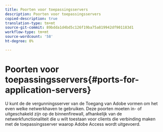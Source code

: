 ```yaml
---
title: Poorten voor toepassingsservers
description: Poorten voor toepassingsservers
copied-description: true
translation-type: tm+mt
source-git-commit: 89bdda1d4bd5c126f19ba75a819942df901183d1
workflow-type: tm+mt
source-wordcount: '58'
ht-degree: 0%

---
```



# Poorten voor toepassingsservers{#ports-for-application-servers}

U kunt de de vergunningsserver van de Toegang van Adobe vormen om het even welke netwerkhaven te gebruiken. Deze poorten moeten in- of uitgeschakeld zijn op de binnenfirewall, afhankelijk van de netwerkfunctionaliteit die u wilt toestaan voor clients die verbinding maken met de toepassingsserver waarop Adobe Access wordt uitgevoerd.
